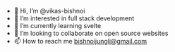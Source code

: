 - 👋 Hi, I’m @vikas-bishnoi
- 👀 I’m interested in full stack development
- 🌱 I’m currently learning svelte
- 💞️ I’m looking to collaborate on open source websites
- 📫 How to reach me bishnoijungli@gmail.com

<!---
vikas-bishnoi/vikas-bishnoi is a ✨ special ✨ repository because its `README.md` (this file) appears on your GitHub profile.
You can click the Preview link to take a look at your changes.
--->
